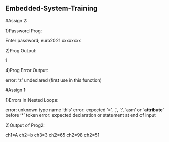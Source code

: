 ## Embedded-System-Training

#Assign 2:

1)Password Prog:

Enter password; euro2021
xxxxxxxx

2)Prog Output:

1

4)Prog Error Output:

error: ‘z’ undeclared (first use in this function)


#Assign 1:

1)Errors in Nested Loops:

error: unknown type name ‘this’
error: expected ‘=’, ‘,’, ‘;’, ‘asm’ or ‘__attribute__’ before ‘*’ token
error: expected declaration or statement at end of input

2)Output of Prog2:

ch1=A
ch2=b
ch3=3
ch2=65
ch2=98
ch2=51

